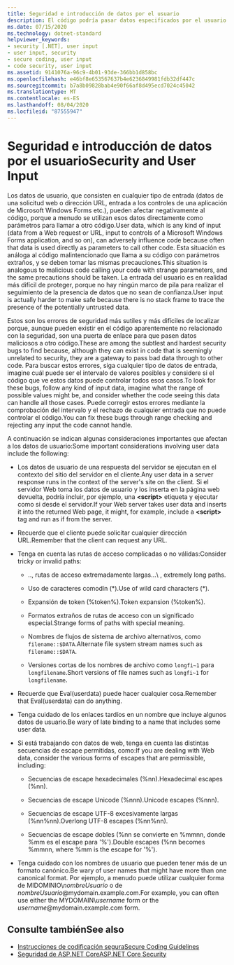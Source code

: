 ```yaml
---
title: Seguridad e introducción de datos por el usuario
description: El código podría pasar datos especificados por el usuario como parámetros a otro código, lo que puede afectar a la seguridad. Puede realizar la comprobación de intervalo para rechazar entradas problemáticas.
ms.date: 07/15/2020
ms.technology: dotnet-standard
helpviewer_keywords:
- security [.NET], user input
- user input, security
- secure coding, user input
- code security, user input
ms.assetid: 9141076a-96c9-4b01-93de-366bb1d858bc
ms.openlocfilehash: e46bf8e653567637b4e6236849981fdb32df447c
ms.sourcegitcommit: b7a8b09828bab4e90f66af8d495ecd7024c45042
ms.translationtype: MT
ms.contentlocale: es-ES
ms.lasthandoff: 08/04/2020
ms.locfileid: "87555947"
---
```

# <a name="security-and-user-input"></a><span data-ttu-id="fd666-104">Seguridad e introducción de datos por el usuario</span><span class="sxs-lookup"><span data-stu-id="fd666-104">Security and User Input</span></span>

<span data-ttu-id="fd666-105">Los datos de usuario, que consisten en cualquier tipo de entrada (datos de una solicitud web o dirección URL, entrada a los controles de una aplicación de Microsoft Windows Forms etc.), pueden afectar negativamente al código, porque a menudo se utilizan esos datos directamente como parámetros para llamar a otro código.</span><span class="sxs-lookup"><span data-stu-id="fd666-105">User data, which is any kind of input (data from a Web request or URL, input to controls of a Microsoft Windows Forms application, and so on), can adversely influence code because often that data is used directly as parameters to call other code.</span></span> <span data-ttu-id="fd666-106">Esta situación es análoga al código malintencionado que llama a su código con parámetros extraños, y se deben tomar las mismas precauciones.</span><span class="sxs-lookup"><span data-stu-id="fd666-106">This situation is analogous to malicious code calling your code with strange parameters, and the same precautions should be taken.</span></span> <span data-ttu-id="fd666-107">La entrada del usuario es en realidad más difícil de proteger, porque no hay ningún marco de pila para realizar el seguimiento de la presencia de datos que no sean de confianza.</span><span class="sxs-lookup"><span data-stu-id="fd666-107">User input is actually harder to make safe because there is no stack frame to trace the presence of the potentially untrusted data.</span></span>

<span data-ttu-id="fd666-108">Estos son los errores de seguridad más sutiles y más difíciles de localizar porque, aunque pueden existir en el código aparentemente no relacionado con la seguridad, son una puerta de enlace para que pasen datos maliciosos a otro código.</span><span class="sxs-lookup"><span data-stu-id="fd666-108">These are among the subtlest and hardest security bugs to find because, although they can exist in code that is seemingly unrelated to security, they are a gateway to pass bad data through to other code.</span></span> <span data-ttu-id="fd666-109">Para buscar estos errores, siga cualquier tipo de datos de entrada, imagine cuál puede ser el intervalo de valores posibles y considere si el código que ve estos datos puede controlar todos esos casos.</span><span class="sxs-lookup"><span data-stu-id="fd666-109">To look for these bugs, follow any kind of input data, imagine what the range of possible values might be, and consider whether the code seeing this data can handle all those cases.</span></span> <span data-ttu-id="fd666-110">Puede corregir estos errores mediante la comprobación del intervalo y el rechazo de cualquier entrada que no puede controlar el código.</span><span class="sxs-lookup"><span data-stu-id="fd666-110">You can fix these bugs through range checking and rejecting any input the code cannot handle.</span></span>

<span data-ttu-id="fd666-111">A continuación se indican algunas consideraciones importantes que afectan a los datos de usuario:</span><span class="sxs-lookup"><span data-stu-id="fd666-111">Some important considerations involving user data include the following:</span></span>

- <span data-ttu-id="fd666-112">Los datos de usuario de una respuesta del servidor se ejecutan en el contexto del sitio del servidor en el cliente.</span><span class="sxs-lookup"><span data-stu-id="fd666-112">Any user data in a server response runs in the context of the server's site on the client.</span></span> <span data-ttu-id="fd666-113">Si el servidor Web toma los datos de usuario y los inserta en la página web devuelta, podría incluir, por ejemplo, una **\<script>** etiqueta y ejecutar como si desde el servidor.</span><span class="sxs-lookup"><span data-stu-id="fd666-113">If your Web server takes user data and inserts it into the returned Web page, it might, for example, include a **\<script>** tag and run as if from the server.</span></span>

- <span data-ttu-id="fd666-114">Recuerde que el cliente puede solicitar cualquier dirección URL.</span><span class="sxs-lookup"><span data-stu-id="fd666-114">Remember that the client can request any URL.</span></span>

- <span data-ttu-id="fd666-115">Tenga en cuenta las rutas de acceso complicadas o no válidas:</span><span class="sxs-lookup"><span data-stu-id="fd666-115">Consider tricky or invalid paths:</span></span>

  - <span data-ttu-id="fd666-116">..\, rutas de acceso extremadamente largas.</span><span class="sxs-lookup"><span data-stu-id="fd666-116">..\ , extremely long paths.</span></span>

  - <span data-ttu-id="fd666-117">Uso de caracteres comodín (\*).</span><span class="sxs-lookup"><span data-stu-id="fd666-117">Use of wild card characters (\*).</span></span>

  - <span data-ttu-id="fd666-118">Expansión de token (%token%).</span><span class="sxs-lookup"><span data-stu-id="fd666-118">Token expansion (%token%).</span></span>

  - <span data-ttu-id="fd666-119">Formatos extraños de rutas de acceso con un significado especial.</span><span class="sxs-lookup"><span data-stu-id="fd666-119">Strange forms of paths with special meaning.</span></span>

  - <span data-ttu-id="fd666-120">Nombres de flujos de sistema de archivo alternativos, como `filename::$DATA`.</span><span class="sxs-lookup"><span data-stu-id="fd666-120">Alternate file system stream names such as `filename::$DATA`.</span></span>

  - <span data-ttu-id="fd666-121">Versiones cortas de los nombres de archivo como `longfi~1` para `longfilename`.</span><span class="sxs-lookup"><span data-stu-id="fd666-121">Short versions of file names such as `longfi~1` for `longfilename`.</span></span>

- <span data-ttu-id="fd666-122">Recuerde que Eval(userdata) puede hacer cualquier cosa.</span><span class="sxs-lookup"><span data-stu-id="fd666-122">Remember that Eval(userdata) can do anything.</span></span>

- <span data-ttu-id="fd666-123">Tenga cuidado de los enlaces tardíos en un nombre que incluye algunos datos de usuario.</span><span class="sxs-lookup"><span data-stu-id="fd666-123">Be wary of late binding to a name that includes some user data.</span></span>

- <span data-ttu-id="fd666-124">Si está trabajando con datos de web, tenga en cuenta las distintas secuencias de escape permitidas, como:</span><span class="sxs-lookup"><span data-stu-id="fd666-124">If you are dealing with Web data, consider the various forms of escapes that are permissible, including:</span></span>

  - <span data-ttu-id="fd666-125">Secuencias de escape hexadecimales (%nn).</span><span class="sxs-lookup"><span data-stu-id="fd666-125">Hexadecimal escapes (%nn).</span></span>

  - <span data-ttu-id="fd666-126">Secuencias de escape Unicode (%nnn).</span><span class="sxs-lookup"><span data-stu-id="fd666-126">Unicode escapes (%nnn).</span></span>

  - <span data-ttu-id="fd666-127">Secuencias de escape UTF-8 excesivamente largas (%nn%nn).</span><span class="sxs-lookup"><span data-stu-id="fd666-127">Overlong UTF-8 escapes (%nn%nn).</span></span>

  - <span data-ttu-id="fd666-128">Secuencias de escape dobles (%nn se convierte en %mmnn, donde %mm es el escape para '%').</span><span class="sxs-lookup"><span data-stu-id="fd666-128">Double escapes (%nn becomes %mmnn, where %mm is the escape for '%').</span></span>

- <span data-ttu-id="fd666-129">Tenga cuidado con los nombres de usuario que pueden tener más de un formato canónico.</span><span class="sxs-lookup"><span data-stu-id="fd666-129">Be wary of user names that might have more than one canonical format.</span></span> <span data-ttu-id="fd666-130">Por ejemplo, a menudo puede utilizar cualquier forma de MIDOMINIO\\*nombreUsuario* o de *nombreUsuario*@mydomain.example.com.</span><span class="sxs-lookup"><span data-stu-id="fd666-130">For example, you can often use either the MYDOMAIN\\*username* form or the *username*@mydomain.example.com form.</span></span>

## <a name="see-also"></a><span data-ttu-id="fd666-131">Consulte también</span><span class="sxs-lookup"><span data-stu-id="fd666-131">See also</span></span>

- [<span data-ttu-id="fd666-132">Instrucciones de codificación segura</span><span class="sxs-lookup"><span data-stu-id="fd666-132">Secure Coding Guidelines</span></span>](secure-coding-guidelines.md)
- [<span data-ttu-id="fd666-133">Seguridad de ASP.NET Core</span><span class="sxs-lookup"><span data-stu-id="fd666-133">ASP.NET Core Security</span></span>](/aspnet/core/security/)
